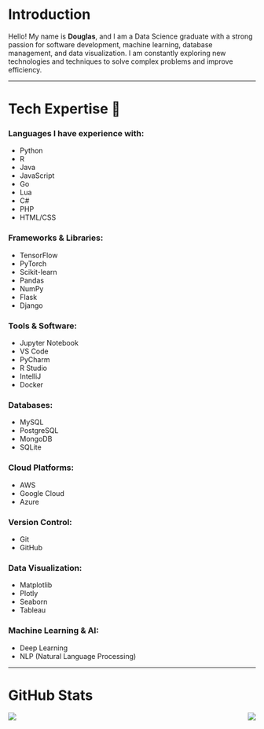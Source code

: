 <h1 align="left">Introduction</h1>

Hello! My name is **Douglas**, and I am a Data Science graduate with a strong passion for software development, machine learning, database management, and data visualization. I am constantly exploring new technologies and techniques to solve complex problems and improve efficiency.

---

<h1 align="left">Tech Expertise 📖</h1>

### Languages I have experience with:
- Python
- R
- Java
- JavaScript
- Go
- Lua
- C#
- PHP
- HTML/CSS

### Frameworks & Libraries:
- TensorFlow
- PyTorch
- Scikit-learn
- Pandas
- NumPy
- Flask
- Django

### Tools & Software:
- Jupyter Notebook
- VS Code
- PyCharm
- R Studio
- IntelliJ
- Docker

### Databases:
- MySQL
- PostgreSQL
- MongoDB
- SQLite

### Cloud Platforms:
- AWS
- Google Cloud
- Azure

### Version Control:
- Git
- GitHub

### Data Visualization:
- Matplotlib
- Plotly
- Seaborn
- Tableau

### Machine Learning & AI:
- Deep Learning
- NLP (Natural Language Processing)

---

<h1 align="left">GitHub Stats</h1>

<p align="left">
  <img align="left" src="https://github-readme-stats.vercel.app/api/top-langs/?username=dug22&hide_progress=true" />
</p>
<p align="right">
  <img align="right" src="https://github-readme-stats.vercel.app/api?username=dug22&theme=dark"/>
</p>
